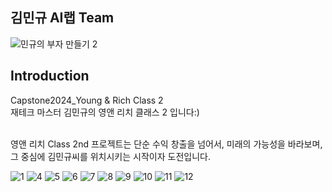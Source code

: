 ## 김민규 AI랩 Team

![민규의 부자 만들기 2](https://github.com/junseoLee7039/project3/assets/121421082/e5388378-6713-4395-a949-df2c79d32226)


## Introduction 
 Capstone2024_Young & Rich Class 2
<br> 재테크 마스터 김민규의 영앤 리치 클래스 2 입니다:)
<br/><br/>


<p> 영앤 리치 Class 2nd 프로젝트는 단순 수익 창출을 넘어서, 미래의 가능성을 바라보며, 그 중심에 김민규씨를 위치시키는 시작이자 도전입니다.</p>


![1](https://github.com/junseoLee7039/project3/assets/121421082/b2bae109-10f7-49ad-a6c0-d684ae5b9317)
![4](https://github.com/junseoLee7039/project3/assets/121421082/f9a13314-8dae-42d3-94fa-072d4d6309d1)
![5](https://github.com/junseoLee7039/project3/assets/121421082/eb9738c2-b2c9-4e5d-b01a-3673490f8b3b)
![6](https://github.com/junseoLee7039/project3/assets/121421082/12210a10-fb05-48c1-9c55-4296744ba44b)
![7](https://github.com/junseoLee7039/project3/assets/121421082/b7d29d97-3e1a-4d7a-a3da-eeeb1d5551c9)
![8](https://github.com/junseoLee7039/project3/assets/121421082/b161674e-e325-4b86-9bb1-12ab5768aae7)
![9](https://github.com/junseoLee7039/project3/assets/121421082/721691d9-9fcf-4de5-b0f0-8c67af9767ee)
![10](https://github.com/junseoLee7039/project3/assets/121421082/4c10467b-8df7-43ee-ad77-cff894b96c09)
![11](https://github.com/junseoLee7039/project3/assets/121421082/1ac0c19b-ac24-44f9-90c2-7f9e61b20a6c)
![12](https://github.com/junseoLee7039/project3/assets/121421082/458d8ddb-f5b3-437a-a874-a67798f8232a)


